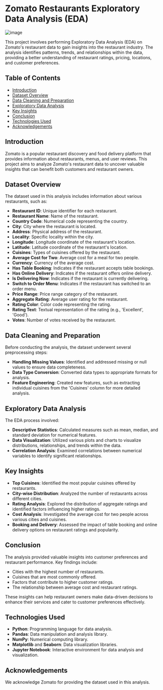 # Zomato Restaurants Exploratory Data Analysis (EDA)

![image](https://github.com/user-attachments/assets/a789364f-6131-4e6c-94b5-3771760d6791)


This project involves performing Exploratory Data Analysis (EDA) on Zomato's restaurant data to gain insights into the restaurant industry. The analysis identifies patterns, trends, and relationships within the data, providing a better understanding of restaurant ratings, pricing, locations, and customer preferences.

## Table of Contents

- [Introduction](#introduction)
- [Dataset Overview](#dataset-overview)
- [Data Cleaning and Preparation](#data-cleaning-and-preparation)
- [Exploratory Data Analysis](#exploratory-data-analysis)
- [Key Insights](#key-insights)
- [Conclusion](#conclusion)
- [Technologies Used](#technologies-used)
- [Acknowledgements](#acknowledgements)

## Introduction

Zomato is a popular restaurant discovery and food delivery platform that provides information about restaurants, menus, and user reviews. This project aims to analyze Zomato's restaurant data to uncover valuable insights that can benefit both customers and restaurant owners.

## Dataset Overview

The dataset used in this analysis includes information about various restaurants, such as:

- **Restaurant ID**: Unique identifier for each restaurant.
- **Restaurant Name**: Name of the restaurant.
- **Country Code**: Numerical code representing the country.
- **City**: City where the restaurant is located.
- **Address**: Physical address of the restaurant.
- **Locality**: Specific locality within the city.
- **Longitude**: Longitude coordinate of the restaurant's location.
- **Latitude**: Latitude coordinate of the restaurant's location.
- **Cuisines**: Types of cuisines offered by the restaurant.
- **Average Cost for Two**: Average cost for a meal for two people.
- **Currency**: Currency of the average cost.
- **Has Table Booking**: Indicates if the restaurant accepts table bookings.
- **Has Online Delivery**: Indicates if the restaurant offers online delivery.
- **Is Delivering Now**: Indicates if the restaurant is currently delivering.
- **Switch to Order Menu**: Indicates if the restaurant has switched to an order menu.
- **Price Range**: Price range category of the restaurant.
- **Aggregate Rating**: Average user rating for the restaurant.
- **Rating Color**: Color code representing the rating.
- **Rating Text**: Textual representation of the rating (e.g., 'Excellent', 'Good').
- **Votes**: Number of votes received by the restaurant.

## Data Cleaning and Preparation

Before conducting the analysis, the dataset underwent several preprocessing steps:

- **Handling Missing Values**: Identified and addressed missing or null values to ensure data completeness.
- **Data Type Conversion**: Converted data types to appropriate formats for analysis.
- **Feature Engineering**: Created new features, such as extracting individual cuisines from the 'Cuisines' column for more detailed analysis.

## Exploratory Data Analysis

The EDA process involved:

- **Descriptive Statistics**: Calculated measures such as mean, median, and standard deviation for numerical features.
- **Data Visualization**: Utilized various plots and charts to visualize distributions, relationships, and trends within the data.
- **Correlation Analysis**: Examined correlations between numerical variables to identify significant relationships.

## Key Insights

- **Top Cuisines**: Identified the most popular cuisines offered by restaurants.
- **City-wise Distribution**: Analyzed the number of restaurants across different cities.
- **Rating Analysis**: Explored the distribution of aggregate ratings and identified factors influencing higher ratings.
- **Cost Analysis**: Investigated the average cost for two people across various cities and cuisines.
- **Booking and Delivery**: Assessed the impact of table booking and online delivery options on restaurant ratings and popularity.

## Conclusion

The analysis provided valuable insights into customer preferences and restaurant performance. Key findings include:

- Cities with the highest number of restaurants.
- Cuisines that are most commonly offered.
- Factors that contribute to higher customer ratings.
- The relationship between average cost and restaurant ratings.

These insights can help restaurant owners make data-driven decisions to enhance their services and cater to customer preferences effectively.

## Technologies Used

- **Python**: Programming language for data analysis.
- **Pandas**: Data manipulation and analysis library.
- **NumPy**: Numerical computing library.
- **Matplotlib** and **Seaborn**: Data visualization libraries.
- **Jupyter Notebook**: Interactive environment for data analysis and visualization.

## Acknowledgements

We acknowledge Zomato for providing the dataset used in this analysis. 

